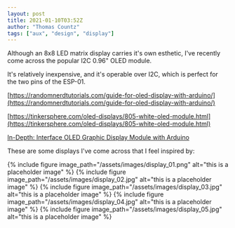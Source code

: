```yaml
---
layout: post
title: 2021-01-10T03:52Z
author: "Thomas Countz"
tags: ["aux", "design", "display"]
---
```

Although an 8x8 LED matrix display carries it's own esthetic, I've recently come across the popular I2C 0.96" OLED module.

It's relatively inexpensive, and it's operable over I2C, which is perfect for the two pins of the ESP-01.

[https://randomnerdtutorials.com/guide-for-oled-display-with-arduino/](https://randomnerdtutorials.com/guide-for-oled-display-with-arduino/)

[https://tinkersphere.com/oled-displays/805-white-oled-module.html](https://tinkersphere.com/oled-displays/805-white-oled-module.html)

[In-Depth: Interface OLED Graphic Display Module with Arduino](https://lastminuteengineers.com/oled-display-arduino-tutorial/)

These are some displays I've come across that I feel inspired by:

{% include figure image_path="/assets/images/display_01.png" alt="this is a placeholder image" %}
{% include figure image_path="/assets/images/display_02.jpg" alt="this is a placeholder image" %}
{% include figure image_path="/assets/images/display_03.jpg" alt="this is a placeholder image" %}
{% include figure image_path="/assets/images/display_04.jpg" alt="this is a placeholder image" %}
{% include figure image_path="/assets/images/display_05.jpg" alt="this is a placeholder image" %}
